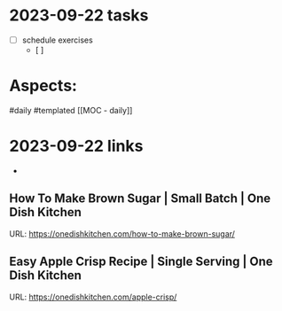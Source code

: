 
# 2023-09-22 tasks

- [ ] schedule exercises
	- [ ] 

# Aspects:
#daily #templated
[[MOC - daily]]

# 2023-09-22 links
- 
## How To Make Brown Sugar | Small Batch | One Dish Kitchen
URL: https://onedishkitchen.com/how-to-make-brown-sugar/
## Easy Apple Crisp Recipe | Single Serving | One Dish Kitchen
URL: https://onedishkitchen.com/apple-crisp/
